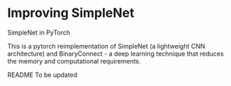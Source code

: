 # Improving SimpleNet

SimpleNet in PyTorch

This is a pytorch reimplementation of SimpleNet (a  lightweight CNN architecture) and BinaryConnect -  a deep learning technique that reduces the memory and computational requirements.

README To be updated
